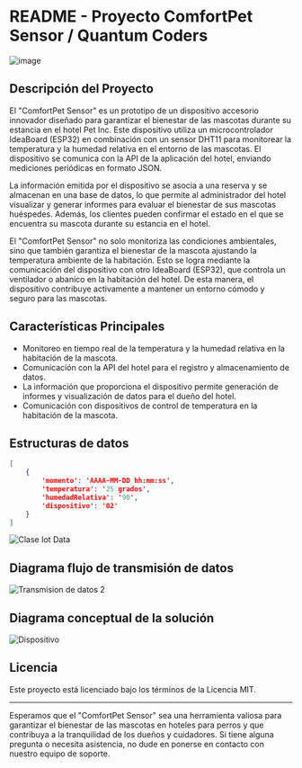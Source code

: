 # README - Proyecto ComfortPet Sensor / Quantum Coders 

![image](https://github.com/Dexfex19/ExpoCenfo/assets/65746618/40810536-2e2f-40bd-9e56-55e31dca45ac)


## Descripción del Proyecto

El "ComfortPet Sensor" es un prototipo de un dispositivo accesorio innovador diseñado para garantizar el bienestar de las mascotas durante su estancia en el hotel Pet Inc. Este dispositivo utiliza un microcontrolador IdeaBoard (ESP32) en combinación con un sensor DHT11 para monitorear la temperatura y la humedad relativa en el entorno de las mascotas. El dispositivo se comunica con la API de la aplicación del hotel, enviando mediciones periódicas en formato JSON.

La información emitida por el dispositivo se asocia a una reserva y se almacenan en una base de datos, lo que permite al administrador del hotel visualizar y generar informes para evaluar el bienestar de sus mascotas huéspedes. Además, los clientes pueden confirmar el estado en el que se encuentra su mascota durante su estancia en el hotel.

El "ComfortPet Sensor" no solo monitoriza las condiciones ambientales, sino que también garantiza el bienestar de la mascota ajustando la temperatura ambiente de la habitación. Esto se logra mediante la comunicación del dispositivo con otro IdeaBoard (ESP32), que controla un ventilador o abanico en la habitación del hotel. De esta manera, el dispositivo contribuye activamente a mantener un entorno cómodo y seguro para las mascotas.

## Características Principales

- Monitoreo en tiempo real de la temperatura y la humedad relativa en la habitación de la mascota.
- Comunicación con la API del hotel para el registro y almacenamiento de datos.
- La información que proporciona el  dispositivo permite generación de informes y visualización de datos para el dueño del hotel.
- Comunicación con dispositivos de control de temperatura en la habitación de la mascota.

## Estructuras de datos

```json
[
    {
        'momento': 'AAAA-MM-DD hh:mm:ss',
        'temperatura': '25 grados',
        'humedadRelativa': '90',
        'dispositivo': '02'
    }
]
```

![Clase Iot Data](https://github.com/Dexfex19/ExpoCenfo/assets/65746618/07aa05b0-21f3-4bd6-8c04-77de32c0bc18)


## Diagrama flujo de transmisión de datos


![Transmision de datos 2](https://github.com/Dexfex19/ExpoCenfo/assets/65746618/db20bdab-f474-435a-845f-0712acef08ca)


## Diagrama conceptual de la solución

![Dispositivo](https://github.com/Dexfex19/ExpoCenfo/assets/65746618/9e0d2ee6-4a36-454c-beb9-bd608ee858ba)




## Licencia

Este proyecto está licenciado bajo los términos de la Licencia MIT. 

---

Esperamos que el "ComfortPet Sensor" sea una herramienta valiosa para garantizar el bienestar de las mascotas en hoteles para perros y que contribuya a la tranquilidad de los dueños y cuidadores. Si tiene alguna pregunta o necesita asistencia, no dude en ponerse en contacto con nuestro equipo de soporte.

